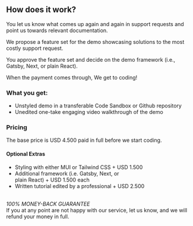 ## How does it work?

You let us know what comes up again and again in support requests and point us towards relevant documentation.

We propose a feature set for the demo showcasing solutions to the most costly support request.

You approve the feature set and decide on the demo framework (i.e., Gatsby, Next, or plain React).

When the payment comes through, We get to coding!

### What you get:

- Unstyled demo in a transferable Code Sandbox or Github repository
- Unedited one-take engaging video walkthrough of the demo

### Pricing

The base price is USD 4.500 paid in full before we start coding.

#### Optional Extras

- Styling with either MUI or Tailwind&nbsp;CSS&nbsp;+&nbsp;USD&nbsp;1.500
- Additional framework (i.e. Gatsby, Next, or plain&nbsp;React)&nbsp;+&nbsp;USD&nbsp;1.500&nbsp;each
- Written tutorial edited by a professional&nbsp;+&nbsp;USD&nbsp;2.500

&nbsp;  
_100% MONEY-BACK GUARANTEE_  
If you at any point are not happy with our service, let us know, and we will refund your money in full.
